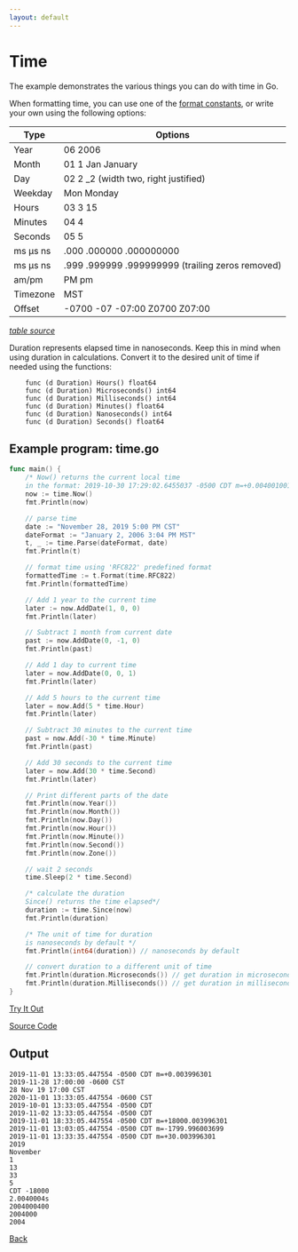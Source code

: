 ```yaml
---
layout: default
---
```


# Time

The example demonstrates the various things you can do with time in Go.

When formatting time, you can use one of the [format constants](https://golang.org/pkg/time/#pkg-constants), or write your own using the following options:

| Type     | Options                                          |
| -------- | ------------------------------------------------ |
| Year     | 06 2006                                          |
| Month    | 01 1 Jan January                                 |
| Day      | 02 2 \_2 (width two, right justified)            |
| Weekday  | Mon Monday                                       |
| Hours    | 03 3 15                                          |
| Minutes  | 04 4                                             |
| Seconds  | 05 5                                             |
| ms μs ns | .000 .000000 .000000000                          |
| ms μs ns | .999 .999999 .999999999 (trailing zeros removed) |
| am/pm    | PM pm                                            |
| Timezone | MST                                              |
| Offset   | -0700 -07 -07:00 Z0700 Z07:00                    |

[_table source_](https://yourbasic.org/golang/format-parse-string-time-date-example/#layout-options)

Duration represents elapsed time in nanoseconds. Keep this in mind when using duration in calculations. Convert it to the desired unit of time if needed using the functions:

```plain
    func (d Duration) Hours() float64
    func (d Duration) Microseconds() int64
    func (d Duration) Milliseconds() int64
    func (d Duration) Minutes() float64
    func (d Duration) Nanoseconds() int64
    func (d Duration) Seconds() float64
```

## Example program: time.go

```Go
func main() {
    /* Now() returns the current local time
    in the format: 2019-10-30 17:29:02.6455037 -0500 CDT m=+0.004001001 */
    now := time.Now()
    fmt.Println(now)

    // parse time
    date := "November 28, 2019 5:00 PM CST"
    dateFormat := "January 2, 2006 3:04 PM MST"
    t, _ := time.Parse(dateFormat, date)
    fmt.Println(t)

    // format time using 'RFC822' predefined format
    formattedTime := t.Format(time.RFC822)
    fmt.Println(formattedTime)

    // Add 1 year to the current time
    later := now.AddDate(1, 0, 0)
    fmt.Println(later)

    // Subtract 1 month from current date
    past := now.AddDate(0, -1, 0)
    fmt.Println(past)

    // Add 1 day to current time
    later = now.AddDate(0, 0, 1)
    fmt.Println(later)

    // Add 5 hours to the current time
    later = now.Add(5 * time.Hour)
    fmt.Println(later)

    // Subtract 30 minutes to the current time
    past = now.Add(-30 * time.Minute)
    fmt.Println(past)

    // Add 30 seconds to the current time
    later = now.Add(30 * time.Second)
    fmt.Println(later)

    // Print different parts of the date
    fmt.Println(now.Year())
    fmt.Println(now.Month())
    fmt.Println(now.Day())
    fmt.Println(now.Hour())
    fmt.Println(now.Minute())
    fmt.Println(now.Second())
    fmt.Println(now.Zone())

    // wait 2 seconds
    time.Sleep(2 * time.Second)

    /* calculate the duration
    Since() returns the time elapsed*/
    duration := time.Since(now)
    fmt.Println(duration)

    /* The unit of time for duration
    is nanoseconds by default */
    fmt.Println(int64(duration)) // nanoseconds by default

    // convert duration to a different unit of time
    fmt.Println(duration.Microseconds()) // get duration in microseconds
    fmt.Println(duration.Milliseconds()) // get duration in milliseconds
}
```
<a href='https://play.golang.org/p/0O_ndbXDkz5' target='_blank'>Try It Out</a>

[Source Code](https://github.com/sagar-jadhav/go-examples/blob/master/src/time.go)

## Output

```plain
2019-11-01 13:33:05.447554 -0500 CDT m=+0.003996301
2019-11-28 17:00:00 -0600 CST
28 Nov 19 17:00 CST
2020-11-01 13:33:05.447554 -0600 CST
2019-10-01 13:33:05.447554 -0500 CDT
2019-11-02 13:33:05.447554 -0500 CDT
2019-11-01 18:33:05.447554 -0500 CDT m=+18000.003996301
2019-11-01 13:03:05.447554 -0500 CDT m=-1799.996003699
2019-11-01 13:33:35.447554 -0500 CDT m=+30.003996301
2019
November
1
13
33
5
CDT -18000
2.0040004s
2004000400
2004000
2004
```

[Back](./)
